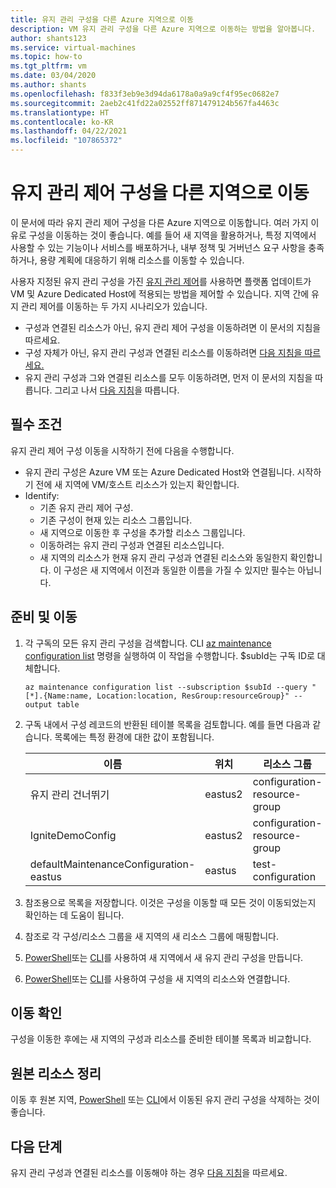 ```yaml
---
title: 유지 관리 구성을 다른 Azure 지역으로 이동
description: VM 유지 관리 구성을 다른 Azure 지역으로 이동하는 방법을 알아봅니다.
author: shants123
ms.service: virtual-machines
ms.topic: how-to
ms.tgt_pltfrm: vm
ms.date: 03/04/2020
ms.author: shants
ms.openlocfilehash: f833f3eb9e3d94da6178a0a9a9cf4f95ec0682e7
ms.sourcegitcommit: 2aeb2c41fd22a02552ff871479124b567fa4463c
ms.translationtype: HT
ms.contentlocale: ko-KR
ms.lasthandoff: 04/22/2021
ms.locfileid: "107865372"
---
```

# <a name="move-a-maintenance-control-configuration-to-another-region"></a>유지 관리 제어 구성을 다른 지역으로 이동

이 문서에 따라 유지 관리 제어 구성을 다른 Azure 지역으로 이동합니다. 여러 가지 이유로 구성을 이동하는 것이 좋습니다. 예를 들어 새 지역을 활용하거나, 특정 지역에서 사용할 수 있는 기능이나 서비스를 배포하거나, 내부 정책 및 거버넌스 요구 사항을 충족하거나, 용량 계획에 대응하기 위해 리소스를 이동할 수 있습니다.

사용자 지정된 유지 관리 구성을 가진 [유지 관리 제어](maintenance-control.md)를 사용하면 플랫폼 업데이트가 VM 및 Azure Dedicated Host에 적용되는 방법을 제어할 수 있습니다. 지역 간에 유지 관리 제어를 이동하는 두 가지 시나리오가 있습니다.

- 구성과 연결된 리소스가 아닌, 유지 관리 제어 구성을 이동하려면 이 문서의 지침을 따르세요.
- 구성 자체가 아닌, 유지 관리 구성과 연결된 리소스를 이동하려면 [다음 지침을 따르세요.](move-region-maintenance-configuration-resources.md)
- 유지 관리 구성과 그와 연결된 리소스를 모두 이동하려면, 먼저 이 문서의 지침을 따릅니다. 그리고 나서 [다음 지침](move-region-maintenance-configuration-resources.md)을 따릅니다.

## <a name="prerequisites"></a>필수 조건

유지 관리 제어 구성 이동을 시작하기 전에 다음을 수행합니다.

- 유지 관리 구성은 Azure VM 또는 Azure Dedicated Host와 연결됩니다. 시작하기 전에 새 지역에 VM/호스트 리소스가 있는지 확인합니다.
- Identify: 
    - 기존 유지 관리 제어 구성.
    - 기존 구성이 현재 있는 리소스 그룹입니다. 
    - 새 지역으로 이동한 후 구성을 추가할 리소스 그룹입니다. 
    - 이동하려는 유지 관리 구성과 연결된 리소스입니다.
    - 새 지역의 리소스가 현재 유지 관리 구성과 연결된 리소스와 동일한지 확인합니다. 이 구성은 새 지역에서 이전과 동일한 이름을 가질 수 있지만 필수는 아닙니다.

## <a name="prepare-and-move"></a>준비 및 이동 

1. 각 구독의 모든 유지 관리 구성을 검색합니다. CLI [az maintenance configuration list](/cli/azure/maintenance/configuration#az_maintenance_configuration_list) 명령을 실행하여 이 작업을 수행합니다. $subId는 구독 ID로 대체합니다.

    ```
    az maintenance configuration list --subscription $subId --query "[*].{Name:name, Location:location, ResGroup:resourceGroup}" --output table
    ```
2. 구독 내에서 구성 레코드의 반환된 테이블 목록을 검토합니다. 예를 들면 다음과 같습니다. 목록에는 특정 환경에 대한 값이 포함됩니다.

    **이름** | **위치** | **리소스 그룹**
    --- | --- | ---
    유지 관리 건너뛰기 | eastus2 | configuration-resource-group
    IgniteDemoConfig | eastus2 | configuration-resource-group
    defaultMaintenanceConfiguration-eastus | eastus | test-configuration
    

3. 참조용으로 목록을 저장합니다. 이것은 구성을 이동할 때 모든 것이 이동되었는지 확인하는 데 도움이 됩니다.
4. 참조로 각 구성/리소스 그룹을 새 지역의 새 리소스 그룹에 매핑합니다.
5. [PowerShell](../virtual-machines/maintenance-control-powershell.md#create-a-maintenance-configuration)또는 [CLI](../virtual-machines/maintenance-control-cli.md#create-a-maintenance-configuration)를 사용하여 새 지역에서 새 유지 관리 구성을 만듭니다.
6. [PowerShell](../virtual-machines/maintenance-control-powershell.md#assign-the-configuration)또는 [CLI](../virtual-machines/maintenance-control-cli.md#assign-the-configuration)를 사용하여 구성을 새 지역의 리소스와 연결합니다.


## <a name="verify-the-move"></a>이동 확인

구성을 이동한 후에는 새 지역의 구성과 리소스를 준비한 테이블 목록과 비교합니다.


## <a name="clean-up-source-resources"></a>원본 리소스 정리

이동 후 원본 지역, [PowerShell](../virtual-machines/maintenance-control-powershell.md#remove-a-maintenance-configuration) 또는 [CLI](../virtual-machines/maintenance-control-cli.md#delete-a-maintenance-configuration)에서 이동된 유지 관리 구성을 삭제하는 것이 좋습니다.


## <a name="next-steps"></a>다음 단계

유지 관리 구성과 연결된 리소스를 이동해야 하는 경우 [다음 지침](move-region-maintenance-configuration-resources.md)을 따르세요. 
